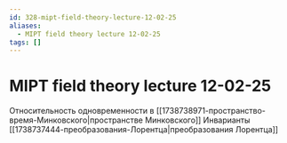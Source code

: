 ```yaml
---
id: 328-mipt-field-theory-lecture-12-02-25
aliases:
  - MIPT field theory lecture 12-02-25
tags: []
---
```


# MIPT field theory lecture 12-02-25
Относительность одновременности в [[1738738971-пространство-время-Минковского|пространстве Минковского]]
Инварианты [[1738737444-преобразования-Лорентца|преобразования Лорентца]]

